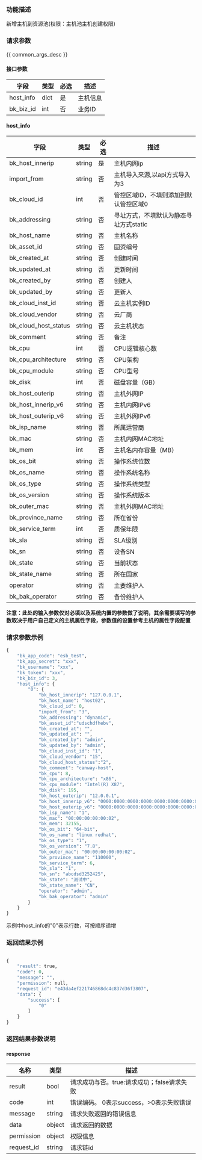 ### 功能描述

新增主机到资源池(权限：主机池主机创建权限)

### 请求参数

{{ common_args_desc }}

#### 接口参数

| 字段      |  类型      | 必选   |  描述      |
|-----------|------------|--------|------------|
| host_info      |  dict    | 是     | 主机信息 |
| bk_biz_id      |  int     | 否     | 业务ID   |

#### host_info

| 字段      | 类型     | 必选   | 描述                     |
|-----------|--------|--------|------------------------|
| bk_host_innerip | string | 是     | 主机内网ip                 |
| import_from     | string | 否     | 主机导入来源,以api方式导入为3      |
| bk_cloud_id     | int    | 否     | 管控区域ID，不填则添加到默认管控区域0    |
|  bk_addressing     | string    | 否     | 寻址方式，不填默认为静态寻址方式static |
| bk_host_name      | string | 否     | 主机名称                   |
| bk_asset_id      | string | 否     | 固资编号                   |
| bk_created_at      | string | 否     | 创建时间                   |
| bk_updated_at      | string | 否     | 更新时间                   |
| bk_created_by      | string | 否     | 创建人                    |
| bk_updated_by      | string | 否     | 更新人                    |
| bk_cloud_inst_id      | string | 否     | 云主机实例ID                |
| bk_cloud_vendor      | string | 否     | 云厂商                    |
| bk_cloud_host_status      | string | 否     | 云主机状态                  |
| bk_comment      | string | 否     | 备注                     |
| bk_cpu      | int    | 否     | CPU逻辑核心数               |
| bk_cpu_architecture      | string | 否     | CPU架构                  |
| bk_cpu_module      | string | 否     | CPU型号                  |
| bk_disk      | int    | 否     | 磁盘容量（GB）               |
| bk_host_outerip      | string | 否     | 主机外网IP                 |
| bk_host_innerip_v6      | string | 否     | 主机内网IPv6               |
| bk_host_outerip_v6      | string | 否     | 主机外网IPv6               |
| bk_isp_name      | string | 否     | 所属运营商                  |
| bk_mac      | string | 否     | 主机内网MAC地址              |
| bk_mem      | int    | 否     | 主机名内存容量（MB）            |
| bk_os_bit      | string | 否     | 操作系统位数                 |
| bk_os_name      | string | 否     | 操作系统名称                 |
| bk_os_type      | string | 否     | 操作系统类型                 |
| bk_os_version      | string | 否     | 操作系统版本                 |
| bk_outer_mac      | string | 否     | 主机外网MAC地址              |
| bk_province_name      | string | 否     | 所在省份                   |
| bk_service_term      | int    | 否     | 质保年限                   |
| bk_sla      | string | 否     | SLA级别                  |
| bk_sn      | string | 否     | 设备SN                   |
| bk_state      | string | 否     | 当前状态                   |
| bk_state_name      | string | 否     | 所在国家                   |
| operator      | string | 否     | 主要维护人                  |
| bk_bak_operator      | string | 否     | 备份维护人                  |

**注意：此处的输入参数仅对必填以及系统内置的参数做了说明，其余需要填写的参数取决于用户自己定义的主机属性字段，参数值的设置参考主机的属性字段配置**

### 请求参数示例
```python
{
    "bk_app_code": "esb_test",
    "bk_app_secret": "xxx",
    "bk_username": "xxx",
    "bk_token": "xxx",
    "bk_biz_id": 3,
    "host_info": {
        "0": {
            "bk_host_innerip": "127.0.0.1",
            "bk_host_name": "host02",
            "bk_cloud_id": 0,
            "import_from": "3",
            "bk_addressing": "dynamic",
            "bk_asset_id":"udschdfhebv",
            "bk_created_at": "",
            "bk_updated_at": "",
            "bk_created_by": "admin",
            "bk_updated_by": "admin",
            "bk_cloud_inst_id": "1",
            "bk_cloud_vendor": "15",
            "bk_cloud_host_status":"2",
            "bk_comment": "canway-host",
            "bk_cpu": 8,
            "bk_cpu_architecture": "x86",
            "bk_cpu_module": "Intel(R) X87",
            "bk_disk": 195,
            "bk_host_outerip": "12.0.0.1",
            "bk_host_innerip_v6": "0000:0000:0000:0000:0000:0000:0000:0234",
            "bk_host_outerip_v6": "0000:0000:0000:0000:0000:0000:0000:0345",
            "bk_isp_name": "1",
            "bk_mac": "00:00:00:00:00:02",
            "bk_mem": 32155,
            "bk_os_bit": "64-bit",
            "bk_os_name": "linux redhat",
            "bk_os_type": "1",
            "bk_os_version": "7.8",
            "bk_outer_mac": "00:00:00:00:00:02",
            "bk_province_name": "110000",
            "bk_service_term": 6,
            "bk_sla": "1",
            "bk_sn": "abcdsd3252425",
            "bk_state": "测试中",
            "bk_state_name": "CN",
            "operator": "admin",
            "bk_bak_operator": "admin"
        }
    }
}
```
示例中host_info的"0"表示行数，可按顺序递增
### 返回结果示例

```python

{
    "result": true,
    "code": 0,
    "message": "",
    "permission": null,
    "request_id": "e43da4ef221746868dc4c837d36f3807",
    "data": {
        "success": [
            "0"
        ]
    }
}
```
### 返回结果参数说明
#### response

| 名称    | 类型   | 描述                                    |
| ------- | ------ | ------------------------------------- |
| result  | bool   | 请求成功与否。true:请求成功；false请求失败 |
| code    | int    | 错误编码。 0表示success，>0表示失败错误    |
| message | string | 请求失败返回的错误信息                    |
| data    | object | 请求返回的数据                           |
| permission    | object | 权限信息    |
| request_id    | string | 请求链id    |
